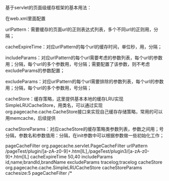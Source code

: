基于servlet的页面级缓存框架的基本用法：

在web.xml里面配置

urlPattern：需要缓存的页面url的正则表达式列表，多个不同url的正则用，分隔；

cacheExpireTime：对应urlPattern的每个url的缓存时间，单位秒，用，分隔；

includeParams：对应urlPattern的每个url需要考虑的参数列表，每个url的参数用；分隔，每个url的多个参数用，号分隔；需要配置了该参数，则不考虑excludeParams的参数配置；

excludeParams：对应urlPattern的每个url需要排除的参数列表，每个url的参数用；分隔，每个url的多个参数用，号分隔；

cacheStore：缓存策略，这里提供基本本地的缓存LRU实现SimpleLRUCacheStore，用类名，可以通过实现org.pagecache.cache.CacheStore接口来实现自己缓存存储策略，常用的可以用memcache，后续提供

cacheStoreParams：对应cacheStore的缓存策略类参数列表，参数之间用；号分隔，参数名和参数值用：分隔，在init参数中可以根据参数做一些初始化工作；


<?xml version="1.0" encoding="GB18030"?>

<filter>
	<filter-name>pageCacheFilter</filter-name>
	<filter-class>org.pagecache.servlet.PageCacheFilter</filter-class>
	<init-param>
		<param-name>urlPattern</param-name>
		<param-value>/pageTest/plugin/[a-zA-z0-9]+.htm[lL],/pageTest/plugin3/[a-zA-z0-9]+.htm[lL]</param-value>
	</init-param>
	<init-param>
		<param-name>cacheExpireTime</param-name>
		<param-value>50,40</param-value>
	</init-param>
	<init-param>
		<param-name>includeParams</param-name>
		<param-value>id,name;brandId,brandName</param-value>
	</init-param>
	<init-param>
		<param-name>excludeParams</param-name>
		<param-value>tracelog;tracelog</param-value>
	</init-param>
	<init-param>
		<param-name>cacheStore</param-name>
		<param-value>org.pagecache.cache.SimpleLRUCacheStore</param-value>
	</init-param>	
			<init-param>
		<param-name>cacheStoreParams</param-name>
		<param-value>cachesize:5</param-value>
	</init-param>			
</filter>

<filter-mapping>
	<filter-name>pageCacheFilter</filter-name>
	<url-pattern>/*</url-pattern>
</filter-mapping>


